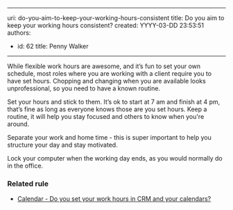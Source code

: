

---
uri: do-you-aim-to-keep-your-working-hours-consistent
title: Do you aim to keep your working hours consistent?
created: YYYY-03-DD 23:53:51
authors:
  - id: 62
    title: Penny Walker
---




<span class='intro'> <p class="ssw15-rteElement-P">​While flexible work hours are awesome, and it’s fun to set your own schedule, most roles where you are working with a client require you to have set hours. Chopping and changing when you are available looks unprofessional, so you need to have a known routine.&#160;<br></p><p class="ssw15-rteElement-P">Set your hours and stick to them. It’s ok to start at 7 am and finish at 4 pm, that’s fine as long as everyone knows those are you set hours. Keep a routine, it will help you stay focused and others to know when you're around.​<br></p> </span>

<p class="ssw15-rteElement-P">​Separate&#160;your work and home time&#160;​- this is super important to help you structure your day and stay motivated.&#160;</p><p class="ssw15-rteElement-P">​​Lock your computer when the working day ends, as you would normally do in the office.<br></p><h3 class="ssw15-rteElement-H3">Related rule<br></h3><ul><li><a href="/_layouts/15/FIXUPREDIRECT.ASPX?WebId=3dfc0e07-e23a-4cbb-aac2-e778b71166a2&amp;TermSetId=07da3ddf-0924-4cd2-a6d4-a4809ae20160&amp;TermId=93efffaa-3fd6-43a7-bfb1-fbb254d753d8">​Calendar - Do you set your work hours in CRM and your calendars?</a><br></li></ul>


